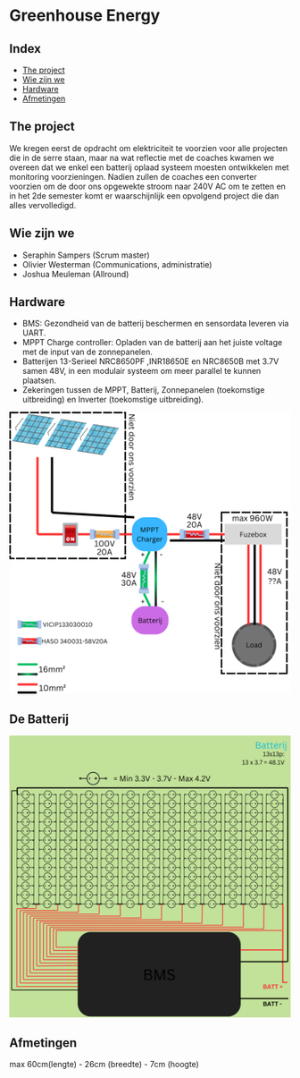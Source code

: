 # Greenhouse Energy

## Index

- [The project](#the-project)
- [Wie zijn we](#wie-zijn-we)
- [Hardware](#hardware)
- [Afmetingen](#afmetingen) 

## The project
We kregen eerst de opdracht om elektriciteit te voorzien voor alle projecten die in de serre staan, maar na wat reflectie met de coaches kwamen we overeen dat we enkel een batterij oplaad systeem moesten ontwikkelen met monitoring voorzieningen. Nadien zullen de coaches een converter voorzien om de door ons opgewekte stroom naar 240V AC om te zetten en in het 2de semester komt er waarschijnlijk een opvolgend project die dan alles vervolledigd.

## Wie zijn we
- Seraphin Sampers (Scrum master)
- Olivier Westerman (Communications, administratie)
- Joshua Meuleman (Allround)

## Hardware
- BMS: Gezondheid van de batterij beschermen en sensordata leveren via UART.
- MPPT Charge controller: Opladen van de batterij aan het juiste voltage met de input van de zonnepanelen.
- Batterijen 13-Serieel NRC8650PF ,INR18650E en NRC8650B met 3.7V samen 48V, in een modulair systeem om meer parallel te kunnen plaatsen.
- Zekeringen tussen de MPPT, Batterij, Zonnepanelen (toekomstige uitbreiding) en Inverter (toekomstige uitbreiding).

![Elektrisch schema](./Documentation/Schematics/Elektrisch%20Schema.png)

## De Batterij
![Elektrisch schema](./Documentation/Schematics/Elektrisch%20schema%20batterij%20pack.png)


## Afmetingen
max 60cm(lengte) - 26cm (breedte) - 7cm (hoogte)
